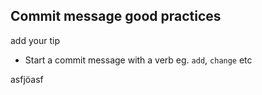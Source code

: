 ## Commit message good practices

add your tip

- Start a commit message with a verb eg. `add`, `change` etc


asfjöasf
